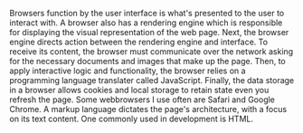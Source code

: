 Browsers function by the user interface is what's presented to the user to interact with. A browser also has a rendering engine which is responsible for displaying the visual representation of the web page. Next, the browser engine directs action between the rendering engine and interface. To receive its content, the browser must communicate over the network asking for the necessary documents and images that make up the page. Then, to apply interactive logic and functionality, the browser relies on a programming language translater called JavaScript. Finally, the data storage in a browser allows cookies and local storage to retain state even you refresh the page.
Some webbrowsers I use often are Safari and Google Chrome.
A markup language dictates the page's architecture, with a focus on its text content. One commonly used in development is HTML. 
